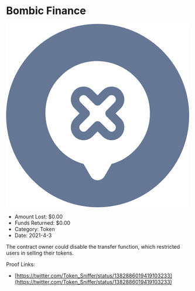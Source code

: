 # Bombic Finance
![Bombic Finance](/rektimages/Bombic-Finance.png)
- Amount Lost: $0.00
- Funds Returned: $0.00
- Category: Token
- Date: 2021-4-3

The contract owner could disable the transfer function, which restricted users in selling their tokens.


Proof Links:
- [https://twitter.com/Token_Sniffer/status/1382886019419103233](https://twitter.com/Token_Sniffer/status/1382886019419103233)


